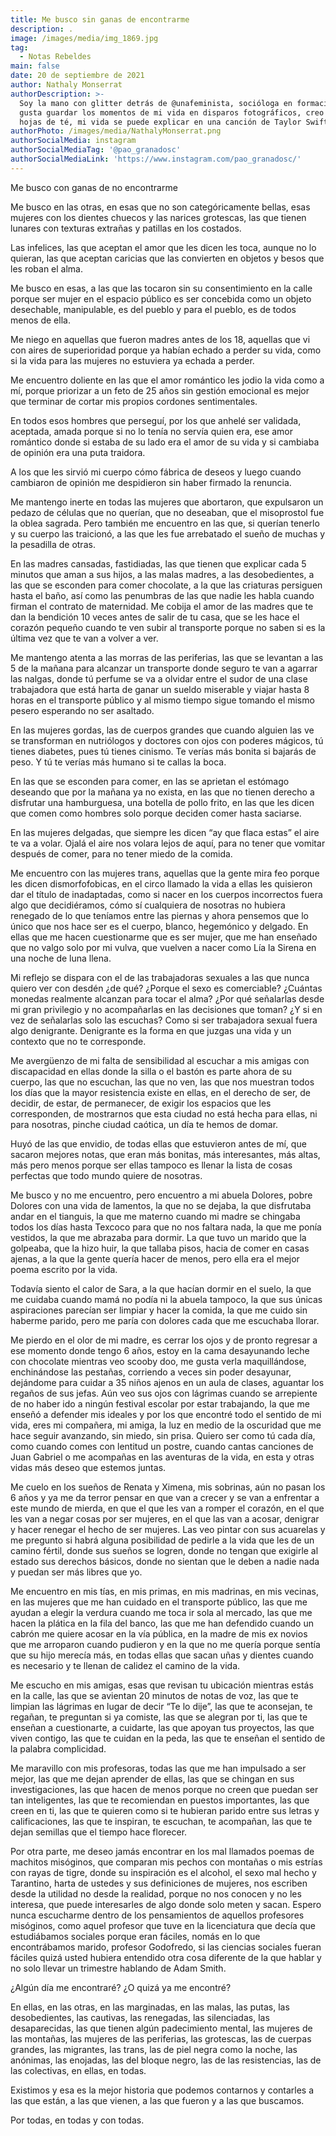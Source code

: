 ```yaml
---
title: Me busco sin ganas de encontrarme
description: .
image: /images/media/img_1869.jpg
tag:
  - Notas Rebeldes
main: false
date: 20 de septiembre de 2021
author: Nathaly Monserrat
authorDescription: >-
  Soy la mano con glitter detrás de @unafeminista, socióloga en formación, me
  gusta guardar los momentos de mi vida en disparos fotográficos, creo en las
  hojas de té, mi vida se puede explicar en una canción de Taylor Swift.
authorPhoto: /images/media/NathalyMonserrat.png
authorSocialMedia: instagram
authorSocialMediaTag: '@pao_granadosc'
authorSocialMediaLink: 'https://www.instagram.com/pao_granadosc/'
---
```

Me busco con ganas de no encontrarme

Me busco en las otras, en esas que no son categóricamente bellas, esas mujeres con los dientes chuecos y las narices grotescas, las que tienen lunares con texturas extrañas y patillas en los costados.

Las infelices, las que aceptan el amor que les dicen les toca, aunque no lo quieran, las que aceptan caricias que las convierten en objetos y besos que les roban el alma.

Me busco en esas, a las que las tocaron sin su consentimiento en la calle porque ser mujer en el espacio público es ser concebida como un objeto desechable, manipulable, es del pueblo y para el pueblo, es de todos menos de ella. 

Me niego en aquellas que fueron madres antes de los 18, aquellas que vi con aires de superioridad porque ya habían echado a perder su vida, como si la vida para las mujeres no estuviera ya echada a perder.

Me encuentro doliente en las que el amor romántico les jodio la vida como a mí, porque priorizar a un feto de 25 años sin gestión emocional es mejor que terminar de cortar mis propios cordones sentimentales.

En todos esos hombres que perseguí, por los que anhelé ser validada, aceptada, amada porque si no lo tenía no servía quien era, ese amor romántico donde si estaba de su lado era el amor de su vida y si cambiaba de opinión era una puta traidora. 

A los que les sirvió mi cuerpo cómo fábrica de deseos y luego cuando cambiaron de opinión me despidieron sin haber firmado la renuncia. 

Me mantengo inerte en todas las mujeres que abortaron, que expulsaron un pedazo de células que no querían, que no deseaban, que el misoprostol fue la oblea sagrada. Pero también me encuentro en las que, si querían tenerlo y su cuerpo las traicionó, a las que les fue arrebatado el sueño de muchas y la pesadilla de otras.

En las madres cansadas, fastidiadas, las que tienen que explicar cada 5 minutos que aman a sus hijos, a las malas madres, a las desobedientes, a las que se esconden para comer chocolate, a la que las criaturas persiguen hasta el baño, así como las penumbras de las que nadie les habla cuando firman el contrato de maternidad. Me cobija el amor de las madres que te dan la bendición 10 veces antes de salir de tu casa, que se les hace el corazón pequeño cuando te ven subir al transporte porque no saben si es la última vez que te van a volver a ver.

Me mantengo atenta a las morras de las periferias, las que se levantan a las 5 de la mañana para alcanzar un transporte donde seguro te van a agarrar las nalgas, donde tú perfume se va a olvidar entre el sudor de una clase trabajadora que está harta de ganar un sueldo miserable y viajar hasta 8 horas en el transporte público y al mismo tiempo sigue tomando el mismo pesero esperando no ser asaltado. 

En las mujeres gordas, las de cuerpos grandes que cuando alguien las ve se transforman en nutriólogos y doctores con ojos con poderes mágicos, tú tienes diabetes, pues tú tienes cinismo. Te verías más bonita si bajarás de peso. Y tú te verías más humano si te callas la boca. 

En las que se esconden para comer, en las se aprietan el estómago deseando que por la mañana ya no exista, en las que no tienen derecho a disfrutar una hamburguesa, una botella de pollo frito, en las que les dicen que comen como hombres solo porque deciden comer hasta saciarse. 

En las mujeres delgadas, que siempre les dicen “ay que flaca estas” el aire te va a volar.  Ojalá el aire nos volara lejos de aquí, para no tener que vomitar después de comer, para no tener miedo de la comida.

Me encuentro con las mujeres trans, aquellas que la gente mira feo porque les dicen dismorfofobicas, en el circo llamado la vida a ellas les quisieron dar el título de inadaptadas, como si nacer en los cuerpos incorrectos fuera algo que decidiéramos, cómo sí cualquiera de nosotras no hubiera renegado de lo que teníamos entre las piernas y ahora pensemos que lo único que nos hace ser es el cuerpo, blanco, hegemónico y delgado. En ellas que me hacen cuestionarme que es ser mujer, que me han enseñado que no valgo solo por mi vulva, que vuelven a nacer como Lía la Sirena en una noche de luna llena.

Mi reflejo se dispara con el de las trabajadoras sexuales a las que nunca quiero ver con desdén ¿de qué? ¿Porque el sexo es comerciable? ¿Cuántas monedas realmente alcanzan para tocar el alma? ¿Por qué señalarlas desde mi gran privilegio y no acompañarlas en las decisiones que toman? ¿Y si en vez de señalarlas solo las escuchas? Como si ser trabajadora sexual fuera algo denigrante. Denigrante es la forma en que juzgas una vida y un contexto que no te corresponde.

Me avergüenzo de mi falta de sensibilidad al escuchar a mis amigas con discapacidad en ellas donde la silla o el bastón es parte ahora de su cuerpo, las que no escuchan, las que no ven, las que nos muestran todos los días que la mayor resistencia existe en ellas, en el derecho de ser, de decidir, de estar, de permanecer, de exigir los espacios que les corresponden, de mostrarnos que esta ciudad no está hecha para ellas, ni para nosotras, pinche ciudad caótica, un día te hemos de domar.

Huyó de las que envidio, de todas ellas que estuvieron antes de mí, que sacaron mejores notas, que eran más bonitas, más interesantes, más altas, más pero menos porque ser ellas tampoco es llenar la lista de cosas perfectas que todo mundo quiere de nosotras.

Me busco y no me encuentro, pero encuentro a mi abuela Dolores, pobre Dolores con una vida de lamentos, la que no se dejaba, la que disfrutaba andar en el tianguis, la que me materno cuando mi madre se chingaba todos los días hasta Texcoco para que no nos faltara nada, la que me ponía vestidos, la que me abrazaba para dormir. La que tuvo un marido que la golpeaba, que la hizo huir, la que tallaba pisos, hacia de comer en casas ajenas, a la que la gente quería hacer de menos, pero ella era el mejor poema escrito por la vida.

Todavía siento el calor de Sara, a la que hacían dormir en el suelo, la que me cuidaba cuando mamá no podía ni la abuela tampoco, la que sus únicas aspiraciones parecían ser limpiar y hacer la comida, la que me cuido sin haberme parido, pero me paría con dolores cada que me escuchaba llorar.

Me pierdo en el olor de mi madre, es cerrar los ojos y de pronto regresar a ese momento donde tengo 6 años, estoy en la cama desayunando leche con chocolate mientras veo scooby doo, me gusta verla maquillándose, enchinándose las pestañas, corriendo a veces sin poder desayunar, dejándome para cuidar a 35 niños ajenos en un aula de clases, aguantar los regaños de sus jefas. Aún veo sus ojos con lágrimas cuando se arrepiente de no haber ido a ningún festival escolar por estar trabajando, la que me enseñó a defender mis ideales y por los que encontré todo el sentido de mi vida, eres mi compañera, mi amiga, la luz en medio de la oscuridad que me hace seguir avanzando, sin miedo, sin prisa. Quiero ser como tú cada día, como cuando comes con lentitud un postre, cuando cantas canciones de Juan Gabriel o me acompañas en las aventuras de la vida, en esta y otras vidas más deseo que estemos juntas.

Me cuelo en los sueños de Renata y Ximena, mis sobrinas, aún no pasan los 6 años y ya me da terror pensar en que van a crecer y se van a enfrentar a este mundo de mierda, en que el que les van a romper el corazón, en el que les van a negar cosas por ser mujeres, en el que las van a acosar, denigrar y hacer renegar el hecho de ser mujeres. Las veo pintar con sus acuarelas y me pregunto si habrá alguna posibilidad de pedirle a la vida que les de un camino fértil, donde sus sueños se logren, donde no tengan que exigirle al estado sus derechos básicos, donde no sientan que le deben a nadie nada y puedan ser más libres que yo.

Me encuentro en mis tías, en mis primas, en mis madrinas, en mis vecinas, en las mujeres que me han cuidado en el transporte público, las que me ayudan a elegir la verdura cuando me toca ir sola al mercado, las que me hacen la plática en la fila del banco, las que me han defendido cuando un cabrón me quiere acosar en la vía pública, en la madre de mis ex novios que me arroparon cuando pudieron y en la que no me quería porque sentía que su hijo merecía más, en todas ellas que sacan uñas y dientes cuando es necesario y te llenan de calidez el camino de la vida.

Me escucho en mis amigas, esas que revisan tu ubicación mientras estás en la calle, las que se avientan 20 minutos de notas de voz, las que te limpian las lágrimas en lugar de decir “Te lo dije”, las que te aconsejan, te regañan, te preguntan si ya comiste, las que se alegran por ti, las que te enseñan a cuestionarte, a cuidarte, las que apoyan tus proyectos, las que viven contigo, las que te cuidan en la peda, las que te enseñan el sentido de la palabra complicidad.

Me maravillo con mis profesoras, todas las que me han impulsado a ser mejor, las que me dejan aprender de ellas, las que se chingan en sus investigaciones, las que hacen de menos porque no creen que puedan ser tan inteligentes, las que te recomiendan en puestos importantes, las que creen en ti, las que te quieren como si te hubieran parido entre sus letras y calificaciones, las que te inspiran, te escuchan, te acompañan, las que te dejan semillas que el tiempo hace florecer.

Por otra parte, me deseo jamás encontrar en los mal llamados poemas de machitos misóginos, que comparan mis pechos con montañas o mis estrías con rayas de tigre, donde su inspiración es el alcohol, el sexo mal hecho y Tarantino, harta de ustedes y sus definiciones de mujeres, nos escriben desde la utilidad no desde la realidad, porque no nos conocen y no les interesa, que puede interesarles de algo donde solo meten y sacan. Espero nunca escucharme dentro de los pensamientos de aquellos profesores misóginos, como aquel profesor que tuve en la licenciatura que decía que estudiábamos sociales porque eran fáciles, nomás en lo que encontrábamos marido, profesor Godofredo, si las ciencias sociales fueran fáciles quizá usted hubiera entendido otra cosa diferente de la que hablar y no solo llevar un trimestre hablando de Adam Smith. 

¿Algún día me encontraré? ¿O quizá ya me encontré? 

En ellas, en las otras, en las marginadas, en las malas, las putas, las desobedientes, las cautivas, las renegadas, las silenciadas, las desaparecidas, las que tienen algún padecimiento mental, las mujeres de las montañas, las mujeres de las periferias, las grotescas, las de cuerpas grandes, las migrantes, las trans, las de piel negra como la noche, las anónimas, las enojadas, las del bloque negro, las de las resistencias, las de las colectivas, en ellas, en todas. 

Existimos y esa es la mejor historia que podemos contarnos y contarles a las que están, a las que vienen, a las que fueron y a las que buscamos.

Por todas, en todas y con todas.
